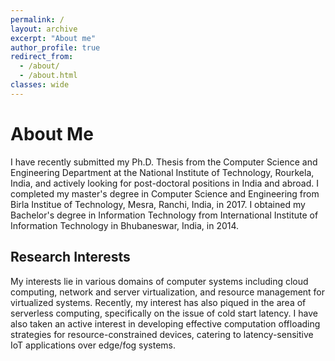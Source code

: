 ```yaml
---
permalink: /
layout: archive
excerpt: "About me"
author_profile: true
redirect_from: 
  - /about/
  - /about.html
classes: wide
---
```

# About Me
I have recently submitted my Ph.D. Thesis from the Computer Science and Engineering Department at the National Institute of Technology, Rourkela, India, and actively looking for post-doctoral positions in India and abroad. 
I completed my master's degree in Computer Science and Engineering from Birla Institue of Technology, Mesra, Ranchi, India, in 2017.
I obtained my Bachelor's degree in Information Technology from International Institute of Information Technology in Bhubaneswar, India, in 2014.


## Research Interests
My interests lie in various domains of computer systems including cloud computing, network and server virtualization, and resource management for virtualized systems. Recently, my interest has also piqued in the area of serverless computing, specifically on the issue of cold start latency. I have also taken an active interest in developing effective computation offloading strategies for resource-constrained devices, catering to latency-sensitive IoT applications over edge/fog systems.